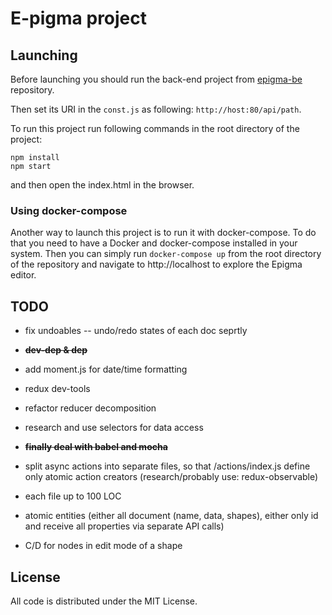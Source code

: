 # E-pigma project

## Launching 

Before launching you should run the back-end project from [epigma-be](https://github.com/knidarkness/epigma-be) repository.

Then set its URI in the ```const.js``` as following: ```http://host:80/api/path```.

To run this project run following commands in the root directory of the project:

```
npm install
npm start
```
and then open the index.html in the browser.

### Using docker-compose

Another way to launch this project is to run it with docker-compose. To do that you need to have a Docker and 
docker-compose installed in your system. Then you can simply run ```docker-compose up``` from the root directory
of the repository and navigate to http://localhost to explore the Epigma editor.

## TODO

- fix undoables -- undo/redo states of each doc seprtly

- <s><b>dev-dep & dep</b></s>
- add moment.js for date/time formatting
- redux dev-tools
- refactor reducer decomposition
- research and use selectors for data access
- <s><b>finally deal with babel and mocha</b></s>
- split async actions into separate files, so that /actions/index.js define only atomic action creators (research/probably use: redux-observable)
- each file up to 100 LOC
- atomic entities (either all document (name, data, shapes), either only id and receive all properties via separate API calls)
- C/D for nodes in edit mode of a shape

## License

All code is distributed under the MIT License.
